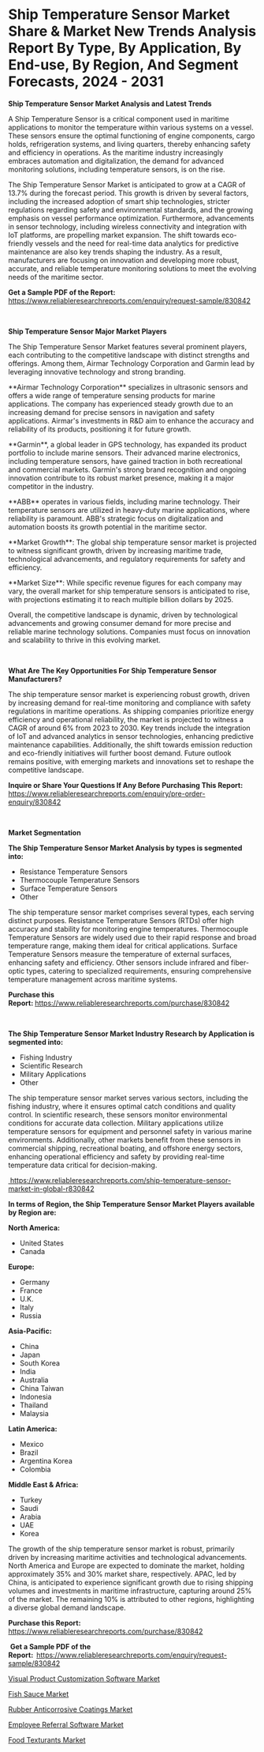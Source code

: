 <p><h1>Ship Temperature Sensor Market Share & Market New Trends Analysis Report By Type, By Application, By End-use, By Region, And Segment Forecasts, 2024 - 2031</h1></p><p><strong>Ship Temperature Sensor Market Analysis and Latest Trends</strong></p>
<p><p>A Ship Temperature Sensor is a critical component used in maritime applications to monitor the temperature within various systems on a vessel. These sensors ensure the optimal functioning of engine components, cargo holds, refrigeration systems, and living quarters, thereby enhancing safety and efficiency in operations. As the maritime industry increasingly embraces automation and digitalization, the demand for advanced monitoring solutions, including temperature sensors, is on the rise.</p><p>The Ship Temperature Sensor Market is anticipated to grow at a CAGR of 13.7% during the forecast period. This growth is driven by several factors, including the increased adoption of smart ship technologies, stricter regulations regarding safety and environmental standards, and the growing emphasis on vessel performance optimization. Furthermore, advancements in sensor technology, including wireless connectivity and integration with IoT platforms, are propelling market expansion. The shift towards eco-friendly vessels and the need for real-time data analytics for predictive maintenance are also key trends shaping the industry. As a result, manufacturers are focusing on innovation and developing more robust, accurate, and reliable temperature monitoring solutions to meet the evolving needs of the maritime sector.</p></p>
<p><strong>Get a Sample PDF of the Report:&nbsp;</strong> <a href="https://www.reliableresearchreports.com/enquiry/request-sample/830842?utm_campaign=10&utm_medium=2&utm_source=Github&utm_content=ia&utm_term=08102024&utm_id=ship-temperature-sensor">https://www.reliableresearchreports.com/enquiry/request-sample/830842</a></p>
<p>&nbsp;</p>
<p><strong>Ship Temperature Sensor Major Market Players</strong></p>
<p><p>The Ship Temperature Sensor Market features several prominent players, each contributing to the competitive landscape with distinct strengths and offerings. Among them, Airmar Technology Corporation and Garmin lead by leveraging innovative technology and strong branding.</p><p>**Airmar Technology Corporation** specializes in ultrasonic sensors and offers a wide range of temperature sensing products for marine applications. The company has experienced steady growth due to an increasing demand for precise sensors in navigation and safety applications. Airmar's investments in R&D aim to enhance the accuracy and reliability of its products, positioning it for future growth.</p><p>**Garmin**, a global leader in GPS technology, has expanded its product portfolio to include marine sensors. Their advanced marine electronics, including temperature sensors, have gained traction in both recreational and commercial markets. Garmin's strong brand recognition and ongoing innovation contribute to its robust market presence, making it a major competitor in the industry.</p><p>**ABB** operates in various fields, including marine technology. Their temperature sensors are utilized in heavy-duty marine applications, where reliability is paramount. ABB's strategic focus on digitalization and automation boosts its growth potential in the maritime sector.</p><p>**Market Growth**: The global ship temperature sensor market is projected to witness significant growth, driven by increasing maritime trade, technological advancements, and regulatory requirements for safety and efficiency.</p><p>**Market Size**: While specific revenue figures for each company may vary, the overall market for ship temperature sensors is anticipated to rise, with projections estimating it to reach multiple billion dollars by 2025.</p><p>Overall, the competitive landscape is dynamic, driven by technological advancements and growing consumer demand for more precise and reliable marine technology solutions. Companies must focus on innovation and scalability to thrive in this evolving market.</p></p>
<p>&nbsp;</p>
<p><strong>What Are The Key Opportunities For Ship Temperature Sensor Manufacturers?</strong></p>
<p><p>The ship temperature sensor market is experiencing robust growth, driven by increasing demand for real-time monitoring and compliance with safety regulations in maritime operations. As shipping companies prioritize energy efficiency and operational reliability, the market is projected to witness a CAGR of around 6% from 2023 to 2030. Key trends include the integration of IoT and advanced analytics in sensor technologies, enhancing predictive maintenance capabilities. Additionally, the shift towards emission reduction and eco-friendly initiatives will further boost demand. Future outlook remains positive, with emerging markets and innovations set to reshape the competitive landscape.</p></p>
<p><strong>Inquire or Share Your Questions If Any Before Purchasing This Report:</strong> <a href="https://www.reliableresearchreports.com/enquiry/pre-order-enquiry/830842?utm_campaign=10&utm_medium=2&utm_source=Github&utm_content=ia&utm_term=08102024&utm_id=ship-temperature-sensor">https://www.reliableresearchreports.com/enquiry/pre-order-enquiry/830842</a></p>
<p>&nbsp;</p>
<p><strong>Market Segmentation</strong></p>
<p><strong>The Ship Temperature Sensor Market Analysis by types is segmented into:</strong></p>
<p><ul><li>Resistance Temperature Sensors</li><li>Thermocouple Temperature Sensors</li><li>Surface Temperature Sensors</li><li>Other</li></ul></p>
<p><p>The ship temperature sensor market comprises several types, each serving distinct purposes. Resistance Temperature Sensors (RTDs) offer high accuracy and stability for monitoring engine temperatures. Thermocouple Temperature Sensors are widely used due to their rapid response and broad temperature range, making them ideal for critical applications. Surface Temperature Sensors measure the temperature of external surfaces, enhancing safety and efficiency. Other sensors include infrared and fiber-optic types, catering to specialized requirements, ensuring comprehensive temperature management across maritime systems.</p></p>
<p><strong>Purchase this Report:&nbsp;</strong><a href="https://www.reliableresearchreports.com/purchase/830842?utm_campaign=10&utm_medium=2&utm_source=Github&utm_content=ia&utm_term=08102024&utm_id=ship-temperature-sensor">https://www.reliableresearchreports.com/purchase/830842</a></p>
<p>&nbsp;</p>
<p><strong>The Ship Temperature Sensor Market Industry Research by Application is segmented into:</strong></p>
<p><ul><li>Fishing Industry</li><li>Scientific Research</li><li>Military Applications</li><li>Other</li></ul></p>
<p><p>The ship temperature sensor market serves various sectors, including the fishing industry, where it ensures optimal catch conditions and quality control. In scientific research, these sensors monitor environmental conditions for accurate data collection. Military applications utilize temperature sensors for equipment and personnel safety in various marine environments. Additionally, other markets benefit from these sensors in commercial shipping, recreational boating, and offshore energy sectors, enhancing operational efficiency and safety by providing real-time temperature data critical for decision-making.</p></p>
<p><a href="https://www.reliableresearchreports.com/ship-temperature-sensor-market-in-global-r830842?utm_campaign=10&utm_medium=2&utm_source=Github&utm_content=ia&utm_term=08102024&utm_id=ship-temperature-sensor">&nbsp;https://www.reliableresearchreports.com/ship-temperature-sensor-market-in-global-r830842</a></p>
<p><strong>In terms of Region, the Ship Temperature Sensor Market Players available by Region are:</strong></p>
<p>
    <p> <strong> North America: </strong>
        <ul>
            <li>United States</li>
            <li>Canada</li>
        </ul>
        </p> 
    <p> <strong> Europe: </strong>
        <ul>
            <li>Germany</li>
            <li>France</li>
            <li>U.K.</li>
            <li>Italy</li>
            <li>Russia</li>
        </ul>
        </p> 
    <p> <strong> Asia-Pacific: </strong>
        <ul>
            <li>China</li>
            <li>Japan</li>
            <li>South Korea</li>
            <li>India</li>
            <li>Australia</li>
            <li>China Taiwan</li>
            <li>Indonesia</li>
            <li>Thailand</li>
            <li>Malaysia</li>
        </ul>
        </p> 
    <p> <strong> Latin America: </strong>
        <ul>
            <li>Mexico</li>
            <li>Brazil</li>
            <li>Argentina Korea</li>
            <li>Colombia</li>
        </ul>
        </p> 
    <p> <strong> Middle East & Africa: </strong>
        <ul>
            <li>Turkey</li>
            <li>Saudi</li>
            <li>Arabia</li>
            <li>UAE</li>
            <li>Korea</li>
        </ul>
    </p>
    </p>
<p><p>The growth of the ship temperature sensor market is robust, primarily driven by increasing maritime activities and technological advancements. North America and Europe are expected to dominate the market, holding approximately 35% and 30% market share, respectively. APAC, led by China, is anticipated to experience significant growth due to rising shipping volumes and investments in maritime infrastructure, capturing around 25% of the market. The remaining 10% is attributed to other regions, highlighting a diverse global demand landscape.</p></p>
<p><strong>Purchase this Report: </strong><a href="https://www.reliableresearchreports.com/purchase/830842?utm_campaign=10&utm_medium=2&utm_source=Github&utm_content=ia&utm_term=08102024&utm_id=ship-temperature-sensor">https://www.reliableresearchreports.com/purchase/830842</a></p>
<p>&nbsp;<strong>Get a Sample PDF of the Report:&nbsp;&nbsp;</strong><a href="https://www.reliableresearchreports.com/enquiry/request-sample/830842?utm_campaign=10&utm_medium=2&utm_source=Github&utm_content=ia&utm_term=08102024&utm_id=ship-temperature-sensor">https://www.reliableresearchreports.com/enquiry/request-sample/830842</a></p>
<p><strong></strong></p>
<p><p><a href="https://www.linkedin.com/pulse/visual-product-customization-software-sector-surge-74-growth-tipre?utm_campaign=10&utm_medium=2&utm_source=Github&utm_content=ia&utm_term=08102024&utm_id=ship-temperature-sensor">Visual Product Customization Software Market</a></p><p><a href="https://issuu.com/reportprime-2/docs/fish-sauce-market-size-2030.pptx_9c5d391552b04f?utm_campaign=10&utm_medium=2&utm_source=Github&utm_content=ia&utm_term=08102024&utm_id=ship-temperature-sensor">Fish Sauce Market</a></p><p><a href="https://github.com/mahnoor2003/Market-Research-Report-List-6/blob/main/rubber-anticorrosive-coatings-market.md?utm_campaign=10&utm_medium=2&utm_source=Github&utm_content=ia&utm_term=08102024&utm_id=ship-temperature-sensor">Rubber Anticorrosive Coatings Market</a></p><p><a href="https://www.linkedin.com/pulse/employee-referral-software-market-consolidation-impact-ysbce?utm_campaign=10&utm_medium=2&utm_source=Github&utm_content=ia&utm_term=08102024&utm_id=ship-temperature-sensor">Employee Referral Software Market</a></p><p><a href="https://issuu.com/reportprime-2/docs/food-texturants-market-size-2030.pp_ff0032df9edd1d?utm_campaign=10&utm_medium=2&utm_source=Github&utm_content=ia&utm_term=08102024&utm_id=ship-temperature-sensor">Food Texturants Market</a></p></p>